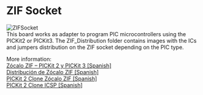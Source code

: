 # ZIF Socket

![ZIFSocket](https://i2.wp.com/palmacas.com/wp-content/uploads/post25_1.png?w=662&ssl=1)\
This board works as adapter to program PIC microcontrollers using the PICKit2 or PICKit3. The ZIF_Distribution folder contains images with the ICs and jumpers distribution on the ZIF socket depending on the PIC type.

More information:\
[Zócalo ZIF – PICKit 2 y PICKit 3 [Spanish]](https://palmacas.com/zocalo-zif-pickit-2-y-pickit-3/)\
[Distribución de Zócalo ZIF [Spanish]](https://palmacas.com/distribucion-zocalo-zif/)\
[PICKit 2 Clone Zócalo ZIF [Spanish]](https://palmacas.com/pickit-2-clone-zocalo-zif/)\
[PICKit 2 Clone ICSP [Spanish]](https://palmacas.com/pickit-2-clone-icsp/)
